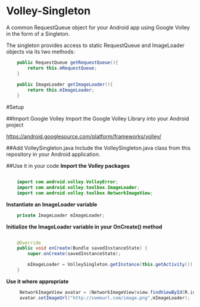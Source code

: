 Volley-Singleton
================

A common RequestQueue object for your Android app using Google Volley in the form of a Singleton.

The singleton provides access to static RequestQueue and ImageLoader objects via its two methods:
```Java
    public RequestQueue getRequestQueue(){
        return this.mRequestQueue;
    }
    
    public ImageLoader getImageLoader(){
        return this.mImageLoader;
    }
```
#Setup

##Import Google Volley
Import the Google Volley Library into your Android project

https://android.googlesource.com/platform/frameworks/volley/

##Add VolleySingleton.java
Include the VolleySingleton.java class from this repository in your Android application. 

##Use it in your code
**Import the Volley packages**

```Java

    import com.android.volley.VolleyError;
    import com.android.volley.toolbox.ImageLoader;
    import com.android.volley.toolbox.NetworkImageView;
```

**Instantiate an ImageLoader variable**

```Java
    private ImageLoader mImageLoader;
```

**Initialize the ImageLoader variable in your OnCreate() method**

```Java

    @Override
    public void onCreate(Bundle savedInstanceState) {
        super.onCreate(savedInstanceState);

        mImageLoader = VolleySingleton.getInstance(this.getActivity()).getImageLoader();
    }
```

**Use it where appropriate**

```Java
     NetworkImageView avatar = (NetworkImageView)view.findViewById(R.id.twitter_avatar);
     avatar.setImageUrl("http://someurl.com/image.png",mImageLoader);
```
